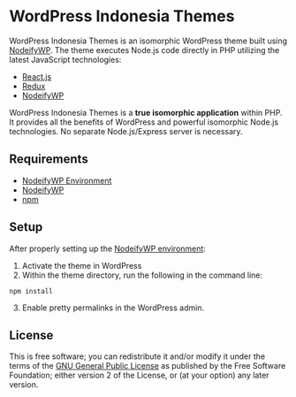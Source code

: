 # WordPress Indonesia Themes

WordPress Indonesia Themes is an isomorphic WordPress theme built using [NodeifyWP](https://github.com/10up/nodeifywp). The theme executes Node.js code directly in PHP utilizing the latest JavaScript technologies:

* [React.js](https://facebook.github.io/react/)
* [Redux](http://redux.js.org/docs/introduction/)
* [NodeifyWP](https://github.com/10up/nodeifywp/)


WordPress Indonesia Themes is a __true isomorphic application__ within PHP. It provides all the benefits of WordPress and powerful isomorphic Node.js technologies. No separate Node.js/Express server is necessary.

## Requirements

* [NodeifyWP Environment](https://github.com/wp-id/sitedocker)
* [NodeifyWP](https://github.com/10up/nodeifywp)
* [npm](https://www.npmjs.com/)

## Setup

After properly setting up the [NodeifyWP environment](https://github.com/wp-id/sitedocker):

1. Activate the theme in WordPress
2. Within the theme directory, run the following in the command line:

  `npm install`

3. Enable pretty permalinks in the WordPress admin.

## License

This is free software; you can redistribute it and/or modify it under the terms of the [GNU General Public License](http://www.gnu.org/licenses/gpl-2.0.html) as published by the Free Software Foundation; either version 2 of the License, or (at your option) any later version.
